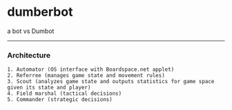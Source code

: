 # dumberbot
a bot vs Dumbot

---

### Architecture

```
1. Automator (OS interface with Boardspace.net applet)
2. Referree (manages game state and movement rules)
3. Scout (analyzes game state and outputs statistics for game space given its state and player)
4. Field marshal (tactical decisions)
5. Commander (strategic decisions)
```